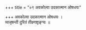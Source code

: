+++
title = "०९ अवकोल्वा उदकात्मान ओषधयः"

+++
अवकोल्वा उदकात्मान ओषधयः ।  
व्यजृषन्ती दुरितं तीक्ष्णशृङ्ग्यः ॥